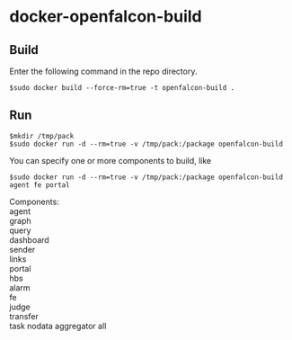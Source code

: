 # docker-openfalcon-build

## Build

Enter the following command in the repo directory.

```
$sudo docker build --force-rm=true -t openfalcon-build .
```

## Run

```
$mkdir /tmp/pack
$sudo docker run -d --rm=true -v /tmp/pack:/package openfalcon-build
```

You can specify one or more components to build, like

```
$sudo docker run -d --rm=true -v /tmp/pack:/package openfalcon-build agent fe portal
```

Components:  
agent  
graph  
query  
dashboard  
sender  
links  
portal  
hbs  
alarm  
fe  
judge  
transfer  
task 
nodata
aggregator
all
